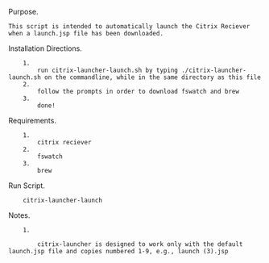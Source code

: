 Purpose.

	This script is intended to automatically launch the Citrix Reciever when a launch.jsp file has been downloaded. 

Installation Directions.

		1. 
			run citrix-launcher-launch.sh by typing ./citrix-launcher-launch.sh on the commandline, while in the same directory as this file
		2. 
			follow the prompts in order to download fswatch and brew 
		3.
			done!

Requirements.

		1.
			citrix reciever
		2.
			fswatch
		3.
			brew   

Run Script.
	
		citrix-launcher-launch

Notes.
		
		1.
		
			citrix-launcher is designed to work only with the default launch.jsp file and copies numbered 1-9, e.g., launch (3).jsp
